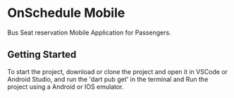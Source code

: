 # OnSchedule Mobile

Bus Seat reservation Mobile Application for Passengers.

## Getting Started

To start the project, download or clone the project and open it in VSCode or Android Studio, and run the 'dart pub get' in the terminal and Run the project using a Android or IOS emulator.
